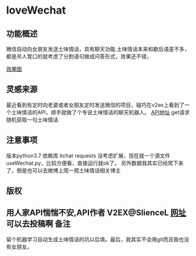 # loveWechat
功能概述
------
微信自动向女朋友发送土味情话，具有聊天功能.土味情话本来和歇后语差不多，都是吊人胃口的就考虑了分割语句做成问答形式，效果还不错，

[效果图](https://upload-images.jianshu.io/upload_images/12490583-78fa6f649684a9df.jpg?imageMogr2/auto-orient/strip%7CimageView2/2/w/1240)

灵感来源
------
最近看到有定时向老婆或者女朋友定时发送微信的项目，碰巧在v2ex上看到了一个土味情话的API，顺手就做了个专说土味情话的聊天机器人。
[API地址](https://api.lovelive.tools/api/SweetNothings)
get请求随机获取一句土味情话

注意事项
------
版本python3.7
依赖库 
itchat
requests
没考虑扩展，现在就一个源文件useWechat.py，比较方便看，直接运行就ok了。
另外数据我其实已经爬下来了，倒是也可以去微博上爬一爬土味情话相关博主


版权
------
用人家API惴惴不安,API作者 V2EX@SlienceL [网址](https://lovelive.tools)可以去投稿啊
备注
------
留个机器学习自动生成土味情话的坑以后填。最后，我其实不会用git而且我也没有女朋友。
